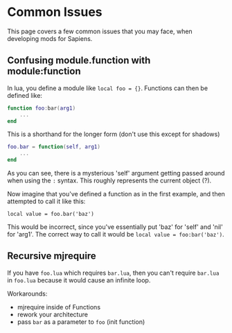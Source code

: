# Common Issues

This page covers a few common issues that you may face, when developing mods for Sapiens.

## Confusing module.function with module:function

In lua, you define a module like `local foo = {}`. Functions can then be defined like:

```lua
function foo:bar(arg1)
	...
end
```

This is a shorthand for the longer form (don't use this except for shadows)

```lua
foo.bar = function(self, arg1)
	...
end
```

As you can see, there is a mysterious 'self' argument getting passed around when using the `:` syntax. This roughly represents the current object (?).

Now imagine that you've defined a function as in the first example, and then attempted to call it like this:

`local value = foo.bar('baz')`

This would be incorrect, since you've essentially put 'baz' for 'self' and 'nil' for 'arg1'. The correct way to call it would be `local value = foo:bar('baz')`.

## Recursive mjrequire

If you have `foo.lua` which requires `bar.lua`, then you can't require `bar.lua` in `foo.lua` because it would cause an infinite loop.

Workarounds:
 - mjrequire inside of Functions
 - rework your architecture
 - pass `bar` as a parameter to `foo` (init function)